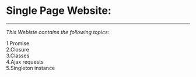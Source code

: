 # Single Page Website:

----------------------------------------------------------

_This Webiste contains the following topics:_

1.Promise\
2.Closure\
3.Classes\
4.Ajax requests\
5.Singleton instance
